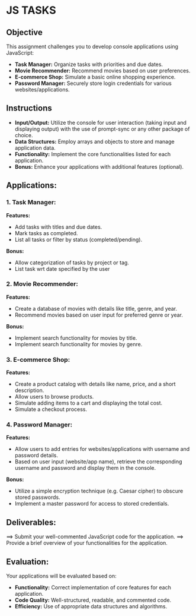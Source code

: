 # JS TASKS

## Objective
This assignment challenges you to develop console applications using JavaScript:

- **Task Manager:** Organize tasks with priorities and due dates.
- **Movie Recommender:** Recommend movies based on user preferences.
- **E-commerce Shop:** Simulate a basic online shopping experience.
- **Password Manager:** Securely store login credentials for various websites/applications.

## Instructions
- **Input/Output:** Utilize the console for user interaction (taking input and displaying output) with the use of prompt-sync or any other package of choice.
- **Data Structures:** Employ arrays and objects to store and manage application data.
- **Functionality:** Implement the core functionalities listed for each application.
- **Bonus:** Enhance your applications with additional features (optional).

## Applications:

### 1. Task Manager:
**Features:**
- Add tasks with titles and due dates.
- Mark tasks as completed.
- List all tasks or filter by status (completed/pending).

**Bonus:**
- Allow categorization of tasks by project or tag.
- List task wrt date specified by the user

### 2. Movie Recommender:
**Features:**
- Create a database of movies with details like title, genre, and year.
- Recommend movies based on user input for preferred genre or year.

**Bonus:**
- Implement search functionality for movies by title.
- Implement search functionality for movies by genre.

### 3. E-commerce Shop:
**Features:**
- Create a product catalog with details like name, price, and a short description.
- Allow users to browse products.
- Simulate adding items to a cart and displaying the total cost.
- Simulate a checkout process.

### 4. Password Manager:
**Features:**
- Allow users to add entries for websites/applications with username and password details.
- Based on user input (website/app name), retrieve the corresponding username and password and display them in the console.

**Bonus:**
- Utilize a simple encryption technique (e.g. Caesar cipher) to obscure stored passwords.
- Implement a master password for access to stored credentials.

## Deliverables:

==> Submit your well-commented JavaScript code for the application.
==> Provide a brief overview of your functionalities for the application.

## Evaluation:
Your applications will be evaluated based on:

- **Functionality:** Correct implementation of core features for each application.
- **Code Quality:** Well-structured, readable, and commented code.
- **Efficiency:** Use of appropriate data structures and algorithms.